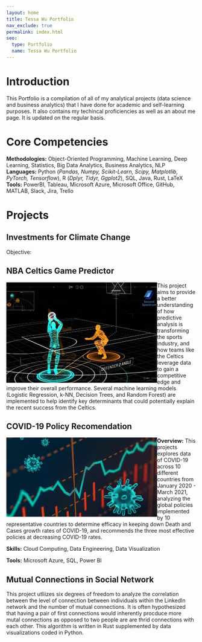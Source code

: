 ```yaml
---
layout: home
title: Tessa Wu Portfolio
nav_exclude: true
permalink: index.html
seo:
  type: Portfolio
  name: Tessa Wu Portfolio
---
```


# Introduction 
This Portfolio is a compilation of all of my analytical projects (data science and business analytics) that I have done for academic and self-learning purposes. It also contains my techincal proficiencies as well as an about me page. It is updated on the regular basis.

# Core Competencies
**Methodologies:** Object-Oriented Programming, Machine Learning, Deep Learning, Statistics, Big Data Analytics, Business Analytics, NLP
**Languages:** Python (*Pandas, Numpy, Scikit-Learn, Scipy, Matplotlib, PyTorch, Tensorflow*), R (*Dplyr, Tidyr, Ggplot2*), SQL, Java, Rust, LaTeX
**Tools:** PowerBI, Tableau, Microsoft Azure, Microsoft Office, GitHub, MATLAB, Slack, Jira, Trello	
	
# Projects
## Investments for Climate Change
Objective: 

## NBA Celtics Game Predictor
<img align="left" src = "images/nba.jpeg" width="400"> 

This project aims to provide a better understanding of how predictive analysis is transforming the sports industry, and how teams like the Celtics leverage data to gain a competitive edge and improve their overall performance. Several machine learning models (Logistic Regression, k-NN, Decision Trees, and Random Forest) are implemented to help identify key determinants that could potentially explain the recent success from the Celtics.

## COVID-19 Policy Recomendation
<img align="left" src = "images/covid.webp" width="400"> 

**Overview:** This projects explores data of COVID-19 across 10 different countries from January 2020 - March 2021, analyzing the global policies implemented by 10 representative countries to determine efficacy in keeping down Death and Cases growth rates of COVID-19, and recommends the three most effective policies at decreasing COVID-19 rates.

**Skills:** Cloud Computing, Data Engineering, Data Visualization

**Tools:** Microsoft Azure, SQL, Power BI

## Mutual Connections in Social Network
This project utliizes six degrees of freedom to analyze the correlation between the level of connection between individuals within the LinkedIn network and the number of mutual connections. It is often hypothesized that having a pair of first connections would inherently procduce more mutal connections as opposed to two people are are thrid connections with each other. This algorithm is written in Rust supplemented by data visualizations coded in Python.


